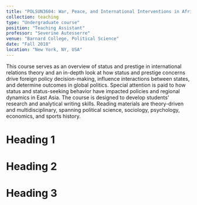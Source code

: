 ```yaml
---
title: "POLSUN3604: War, Peace, and International Interventions in Africa"
collection: teaching
type: "Undergraduate course"
position: "Teaching Assistant"  
professor: "Severine Autesserre" 
venue: "Barnard College, Political Science"
date: "Fall 2018"
location: "New York, NY, USA"
---
```


This course serves as an overview of status and prestige in international relations theory and an in-depth look at how status and prestige concerns drive foreign policy decision-making, influence interactions between states, and determine outcomes in global politics. Special attention is paid to how status and status-seeking behavior have impacted policies and regional dynamics in East Asia. The course is designed to develop students’ research and analytical writing skills. Reading materials are theory-driven and multidisciplinary, spanning political science, sociology, psychology, economics, and sports history.

Heading 1
======

Heading 2
======

Heading 3
======